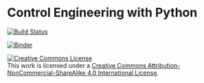 Control Engineering with Python
================================================================================

[![Build Status](https://travis-ci.org/boisgera/control-engineering-with-python.svg?branch=master)](https://travis-ci.org/boisgera/control-engineering-with-python)

[![Binder](https://mybinder.org/badge.svg)](https://mybinder.org/v2/gh/boisgera/control-engineering-with-python/gh-pages?urlpath=lab)

<a rel="license" href="http://creativecommons.org/licenses/by-nc-sa/4.0/"><img alt="Creative Commons License" style="border-width:0" src="https://i.creativecommons.org/l/by-nc-sa/4.0/88x31.png" /></a><br />This work is licensed under a <a rel="license" href="http://creativecommons.org/licenses/by-nc-sa/4.0/">Creative Commons Attribution-NonCommercial-ShareAlike 4.0 International License</a>.
